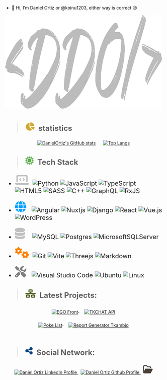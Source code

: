 

- 👋 Hi, I’m Daniel Ortiz or @koinu1203, either way is correct :wink:

<div align="center">
  <img src="./icons/LogoPorfolio.svg" alt="Daniel Ortiz" height="300" width="500">
</div>

# 

<h3 style="font-size:24px"> 

>![Gear](./icons/chart-pie.svg) &nbsp;statistics
</h3>
<div align="center" style="margin-bottom:30px;">

  [![DanielOrtiz's GitHub stats](https://github-readme-stats.vercel.app/api?username=koinu1203&show_icons=true&theme=dark)](https://github.com/koinu1203)&nbsp;&nbsp;&nbsp;&nbsp;&nbsp;&nbsp;[![Top Langs](https://github-readme-stats.vercel.app/api/top-langs/?username=koinu1203&layout=donut)](https://github.com/koinu1203)

</div>


<h3 style="font-size:24px"> 

>![Gear](./icons/microchip.svg) &nbsp;Tech Stack

</h3>

<div style="font-size:20px;margin-bottom:30px;"> 

- ![Laptop](./icons/laptop.svg)&nbsp;
  ![Python](https://img.shields.io/badge/python-3670A0?style=for-the-badge&logo=python&logoColor=ffdd54)
  ![JavaScript](https://img.shields.io/badge/javascript-%23323330.svg?style=for-the-badge&logo=javascript&logoColor=%23F7DF1E)
  ![TypeScript](https://img.shields.io/badge/typescript-%23007ACC.svg?style=for-the-badge&logo=typescript&logoColor=white)
  ![HTML5](https://img.shields.io/badge/html5-%23E34F26.svg?style=for-the-badge&logo=html5&logoColor=white)
  ![SASS](https://img.shields.io/badge/SASS-hotpink.svg?style=for-the-badge&logo=SASS&logoColor=white)
  ![C++](https://img.shields.io/badge/c++-%2300599C.svg?style=for-the-badge&logo=c%2B%2B&logoColor=white)
  ![GraphQL](https://img.shields.io/badge/-GraphQL-E10098?style=for-the-badge&logo=graphql&logoColor=white)
  ![RxJS](https://img.shields.io/badge/rxjs-%23B7178C.svg?style=for-the-badge&logo=reactivex&logoColor=white)

- ![Globe](./icons/globe.svg)&nbsp;&nbsp;
  ![Angular](https://img.shields.io/badge/angular-%23DD0031.svg?style=for-the-badge&logo=angular&logoColor=white)
  ![Nuxtjs](https://img.shields.io/badge/Nuxt-002E3B?style=for-the-badge&logo=nuxtdotjs&logoColor=#00DC82)
  ![Django](https://img.shields.io/badge/django-%23092E20.svg?style=for-the-badge&logo=django&logoColor=white)
  ![React](https://img.shields.io/badge/react-%2320232a.svg?style=for-the-badge&logo=react&logoColor=%2361DAFB)
  ![Vue.js](https://img.shields.io/badge/vuejs-%2335495e.svg?style=for-the-badge&logo=vuedotjs&logoColor=%234FC08D)
  ![WordPress](https://img.shields.io/badge/WordPress-%23117AC9.svg?style=for-the-badge&logo=WordPress&logoColor=white)
- ![DataBase](./icons/dataBase.svg) &nbsp;&nbsp;
  ![MySQL](https://img.shields.io/badge/mysql-%2300f.svg?style=for-the-badge&logo=mysql&logoColor=white)
  ![Postgres](https://img.shields.io/badge/postgres-%23316192.svg?style=for-the-badge&logo=postgresql&logoColor=white)
  ![MicrosoftSQLServer](https://img.shields.io/badge/Microsoft%20SQL%20Server-CC2927?style=for-the-badge&logo=microsoft%20sql%20server&logoColor=white)
- ![DataBase](./icons/gear.svg)&nbsp;
  ![Git](https://img.shields.io/badge/git-%23F05033.svg?style=for-the-badge&logo=git&logoColor=white)
  ![Vite](https://img.shields.io/badge/vite-%23646CFF.svg?style=for-the-badge&logo=vite&logoColor=white)
  ![Threejs](https://img.shields.io/badge/threejs-black?style=for-the-badge&logo=three.js&logoColor=white)
  ![Markdown](https://img.shields.io/badge/markdown-%23000000.svg?style=for-the-badge&logo=markdown&logoColor=white)
- ![DataBase](./icons/tools.svg) &nbsp;
  ![Visual Studio Code](https://img.shields.io/badge/Visual%20Studio%20Code-0078d7.svg?style=for-the-badge&logo=visual-studio-code&logoColor=white)
  ![Ubuntu](https://img.shields.io/badge/Ubuntu-E95420?style=for-the-badge&logo=ubuntu&logoColor=white)
  ![Linux](https://img.shields.io/badge/Linux-FCC624?style=for-the-badge&logo=linux&logoColor=black)

</div>

<h3 style="font-size:24px">

> ![Gear](./icons/network.svg) &nbsp;Latest Projects: &nbsp;

</h3>
<div align="center" style="margin-bottom:20px;">

<a href="https://github.com/E-GOProyect/EGO-FrontEnd" target="_blank">
  <img align="middle" src="https://github-readme-stats.vercel.app/api/pin/?username=E-GOProyect&repo=EGO-FrontEnd&theme=white" alt="EGO Front" />
</a>&nbsp;&nbsp;&nbsp;
<a href="https://github.com/TK-CHAT/TKCHAT_BACKEND" target="_blank">
  <img align="middle" src="https://github-readme-stats.vercel.app/api/pin/?username=TK-CHAT&repo=TKCHAT_BACKEND&theme=white" alt="TKCHAT API" />
</a>
  
</div> 
<div align="center" style="margin-bottom:60px;">

<a href="https://github.com/koinu1203/PokeList" target="_blank">
  <img align="middle" src="https://github-readme-stats.vercel.app/api/pin/?username=koinu1203&repo=PokeList&theme=white" alt="Poke List" />
</a>&nbsp;&nbsp;&nbsp;
<a href="https://github.com/koinu1203/GenReports-Tkambio-front" target="_blank">
  <img align="middle" src="https://github-readme-stats.vercel.app/api/pin/?username=koinu1203&repo=GenReports-Tkambio-front&theme=white" alt="Report Generator Tkambio" />
</a>
  
</div> 
<h3 style="font-size:24px">

> ![Gear](./icons/share.svg) &nbsp;Social Network: &nbsp;

</h3>
<div align="center" style="margin-bottom:60px;">

  <a href="https://www.linkedin.com/in/danielortizpary/" target="_blank">
      <img src="https://www.vectorlogo.zone/logos/linkedin/linkedin-icon.svg" alt="Daniel Ortiz LinkedIn Profile" height="30" width="30">
    </a>&nbsp;
    <a href="https://github.com/koinu1203" target="_blank">
      <img src="https://www.vectorlogo.zone/logos/github/github-tile.svg" alt="Daniel Ortiz Github Profile" height="30" width="30">
    </a>&nbsp;
    <a href="https://danielortiz.web.app/" target="_blank">
      <img src="./icons/folder.svg" alt="Daniel Ortiz Porfolio" height="30" width="30">
    </a>
</div> 

